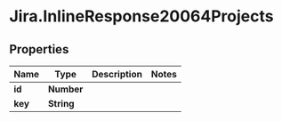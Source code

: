# Jira.InlineResponse20064Projects

## Properties

Name | Type | Description | Notes
------------ | ------------- | ------------- | -------------
**id** | **Number** |  | 
**key** | **String** |  | 


